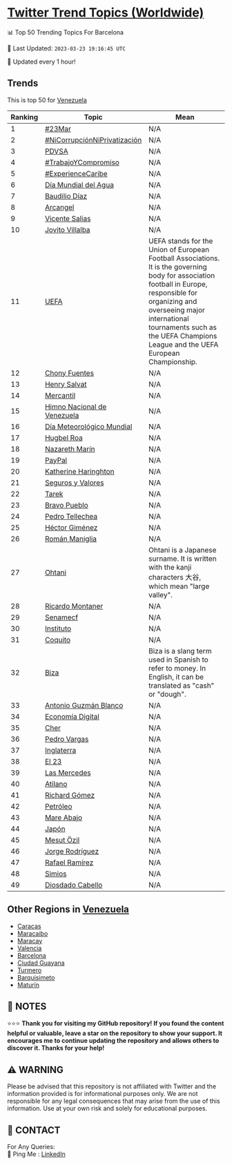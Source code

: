 [Twitter Trend Topics (Worldwide)](https://github.com/ErcinDedeoglu/Twitter-Trend-Topics)
==========


📊 Top 50 Trending Topics For Barcelona

📆 Last Updated: `2023-03-23 19:16:45 UTC`

🔧 Updated every 1 hour!


## Trends

This is top 50 for [Venezuela](</Venezuela>)

| Ranking | Topic | Mean |
| ------- | ------------ | ------------ |
| 1 | [#23Mar](http://twitter.com/search?q=%2323Mar) | N/A |
| 2 | [#NiCorrupciónNiPrivatización](http://twitter.com/search?q=%23NiCorrupci%c3%b3nNiPrivatizaci%c3%b3n) | N/A |
| 3 | [PDVSA](http://twitter.com/search?q=PDVSA) | N/A |
| 4 | [#TrabajoYCompromiso](http://twitter.com/search?q=%23TrabajoYCompromiso) | N/A |
| 5 | [#ExperienceCaribe](http://twitter.com/search?q=%23ExperienceCaribe) | N/A |
| 6 | [Día Mundial del Agua](http://twitter.com/search?q=D%c3%ada+Mundial+del+Agua) | N/A |
| 7 | [Baudilio Díaz](http://twitter.com/search?q=Baudilio+D%c3%adaz) | N/A |
| 8 | [Arcangel](http://twitter.com/search?q=Arcangel) | N/A |
| 9 | [Vicente Salias](http://twitter.com/search?q=Vicente+Salias) | N/A |
| 10 | [Jovito Villalba](http://twitter.com/search?q=Jovito+Villalba) | N/A |
| 11 | [UEFA](http://twitter.com/search?q=UEFA) | UEFA stands for the Union of European Football Associations. It is the governing body for association football in Europe, responsible for organizing and overseeing major international tournaments such as the UEFA Champions League and the UEFA European Championship. |
| 12 | [Chony Fuentes](http://twitter.com/search?q=Chony+Fuentes) | N/A |
| 13 | [Henry Salvat](http://twitter.com/search?q=Henry+Salvat) | N/A |
| 14 | [Mercantil](http://twitter.com/search?q=Mercantil) | N/A |
| 15 | [Himno Nacional de Venezuela](http://twitter.com/search?q=Himno+Nacional+de+Venezuela) | N/A |
| 16 | [Día Meteorológico Mundial](http://twitter.com/search?q=D%c3%ada+Meteorol%c3%b3gico+Mundial) | N/A |
| 17 | [Hugbel Roa](http://twitter.com/search?q=Hugbel+Roa) | N/A |
| 18 | [Nazareth Marín](http://twitter.com/search?q=Nazareth+Mar%c3%adn) | N/A |
| 19 | [PayPal](http://twitter.com/search?q=PayPal) | N/A |
| 20 | [Katherine Haringhton](http://twitter.com/search?q=Katherine+Haringhton) | N/A |
| 21 | [Seguros y Valores](http://twitter.com/search?q=Seguros+y+Valores) | N/A |
| 22 | [Tarek](http://twitter.com/search?q=Tarek) | N/A |
| 23 | [Bravo Pueblo](http://twitter.com/search?q=Bravo+Pueblo) | N/A |
| 24 | [Pedro Tellechea](http://twitter.com/search?q=Pedro+Tellechea) | N/A |
| 25 | [Héctor Giménez](http://twitter.com/search?q=H%c3%a9ctor+Gim%c3%a9nez) | N/A |
| 26 | [Román Maniglia](http://twitter.com/search?q=Rom%c3%a1n+Maniglia) | N/A |
| 27 | [Ohtani](http://twitter.com/search?q=Ohtani) | Ohtani is a Japanese surname. It is written with the kanji characters 大谷, which mean "large valley". |
| 28 | [Ricardo Montaner](http://twitter.com/search?q=Ricardo+Montaner) | N/A |
| 29 | [Senamecf](http://twitter.com/search?q=Senamecf) | N/A |
| 30 | [Instituto](http://twitter.com/search?q=Instituto) | N/A |
| 31 | [Coquito](http://twitter.com/search?q=Coquito) | N/A |
| 32 | [Biza](http://twitter.com/search?q=Biza) | Biza is a slang term used in Spanish to refer to money. In English, it can be translated as "cash" or "dough". |
| 33 | [Antonio Guzmán Blanco](http://twitter.com/search?q=Antonio+Guzm%c3%a1n+Blanco) | N/A |
| 34 | [Economía Digital](http://twitter.com/search?q=Econom%c3%ada+Digital) | N/A |
| 35 | [Cher](http://twitter.com/search?q=Cher) | N/A |
| 36 | [Pedro Vargas](http://twitter.com/search?q=Pedro+Vargas) | N/A |
| 37 | [Inglaterra](http://twitter.com/search?q=Inglaterra) | N/A |
| 38 | [El 23](http://twitter.com/search?q=El+23) | N/A |
| 39 | [Las Mercedes](http://twitter.com/search?q=Las+Mercedes) | N/A |
| 40 | [Atilano](http://twitter.com/search?q=Atilano) | N/A |
| 41 | [Richard Gómez](http://twitter.com/search?q=Richard+G%c3%b3mez) | N/A |
| 42 | [Petróleo](http://twitter.com/search?q=Petr%c3%b3leo) | N/A |
| 43 | [Mare Abajo](http://twitter.com/search?q=Mare+Abajo) | N/A |
| 44 | [Japón](http://twitter.com/search?q=Jap%c3%b3n) | N/A |
| 45 | [Mesut Özil](http://twitter.com/search?q=Mesut+%c3%96zil) | N/A |
| 46 | [Jorge Rodríguez](http://twitter.com/search?q=Jorge+Rodr%c3%adguez) | N/A |
| 47 | [Rafael Ramírez](http://twitter.com/search?q=Rafael+Ram%c3%adrez) | N/A |
| 48 | [Simios](http://twitter.com/search?q=Simios) | N/A |
| 49 | [Diosdado Cabello](http://twitter.com/search?q=Diosdado+Cabello) | N/A |



## Other Regions in [Venezuela](</Venezuela>)

* [Caracas](</Venezuela/Caracas.md>)
* [Maracaibo](</Venezuela/Maracaibo.md>)
* [Maracay](</Venezuela/Maracay.md>)
* [Valencia](</Venezuela/Valencia.md>)
* [Barcelona](</Venezuela/Barcelona.md>)
* [Ciudad Guayana](</Venezuela/Ciudad Guayana.md>)
* [Turmero](</Venezuela/Turmero.md>)
* [Barquisimeto](</Venezuela/Barquisimeto.md>)
* [Maturín](</Venezuela/Maturín.md>)



## 📝 NOTES

⭐⭐⭐ **Thank you for visiting my GitHub repository! If you found the content helpful or valuable, leave a star on the repository to show your support. It encourages me to continue updating the repository and allows others to discover it. Thanks for your help!**


## ⚠️ WARNING

Please be advised that this repository is not affiliated with Twitter and the information provided is for informational purposes only. We are not responsible for any legal consequences that may arise from the use of this information. Use at your own risk and solely for educational purposes.


## 📨 CONTACT

 For Any Queries:  
            🏓 Ping Me : [LinkedIn](https://www.linkedin.com/in/ercindedeoglu/)
